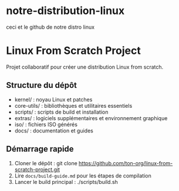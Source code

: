 # notre-distribution-linux
ceci et le github de notre distro linux 
# Linux From Scratch Project

Projet collaboratif pour créer une distribution Linux from scratch.

## Structure du dépôt
- kernel/ : noyau Linux et patches
- core-utils/ : bibliothèques et utilitaires essentiels
- scripts/ : scripts de build et installation
- extras/ : logiciels supplémentaires et environnement graphique
- iso/ : fichiers ISO générés
- docs/ : documentation et guides

## Démarrage rapide
1. Cloner le dépôt :
   git clone https://github.com/ton-org/linux-from-scratch-project.git
2. Lire `docs/build-guide.md` pour les étapes de compilation
3. Lancer le build principal :
   ./scripts/build.sh
